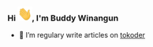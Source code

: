 ### Hi <img src='https://github.com/buddywinangun/buddywinangun/blob/master/assets/Hi.gif' width='29' height='29' />, I'm Buddy Winangun

-   🔭 I’m regulary write articles on [tokoder](https://www.tokoder.com/)
